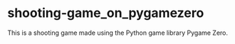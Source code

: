 # shooting-game_on_pygamezero
This is a shooting game made using the Python game library Pygame Zero.
